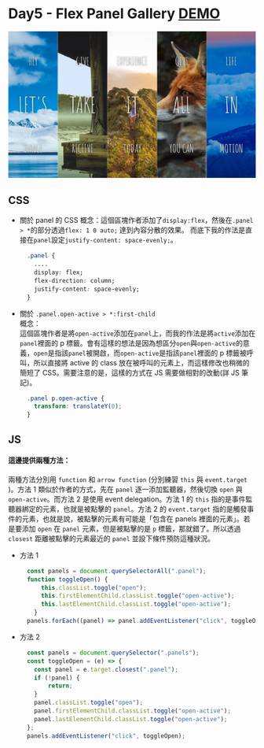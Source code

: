 # Day5 - Flex Panel Gallery [DEMO](https://ywcheng1207.github.io/JavaScript30/05%20-%20Flex%20Panel%20Gallery/index-START.html)

![](./screenshot.JPG)

## CSS

- 關於 panel 的 CSS
  概念：這個區塊作者添加了`display:flex`，然後在`.panel > *`的部分透過`flex: 1 0 auto;` 達到內容分散的效果。 而底下我的作法是直接在`panel`設定`justify-content: space-evenly;`。<br>

  ```CSS
    .panel {
      ....
      display: flex;
      flex-direction: column;
      justify-content: space-evenly;
    }
  ```

- 關於 `.panel.open-active > *:first-child`<br>
  概念：<br>
  這個區塊作者是將`open-active`添加在`panel`上，而我的作法是將`active`添加在`panel`裡面的 p 標籤。會有這樣的想法是因為想區分`open`與`open-active`的意義，`open`是指該`panel`被開啟，而`open-active`是指該`panel`裡面的 p 標籤被呼叫，所以直接將 active 的 class 放在被呼叫的元素上，而這樣修改也稍微的簡短了 CSS。需要注意的是，這樣的方式在 JS 需要做相對的改動(詳 JS 筆記)。

  ```CSS
    .panel p.open-active {
      transform: translateY(0);
    }
  ```

## JS

#### 這邊提供兩種方法： <br>

兩種方法分別用 `function` 和 `arrow function` (分別練習 `this` 與 `event.target` )。方法 1 類似於作者的方式，先在 `panel` 逐一添加監聽器，然後切換 `open` 與 `open-active`。而方法 2 是使用 event delegation。方法 1 的 `this` 指的是事件監聽器綁定的元素，也就是被點擊的 `panel`。方法 2 的 `event.target` 指的是觸發事件的元素，也就是說，被點擊的元素有可能是「包含在 panels 裡面的元素」。若是要添加 `open` 在 `panel` 元素，但是被點擊的是 `p` 標籤，那就錯了。所以透過 `closest` 距離被點擊的元素最近的 `panel` 並設下條件預防這種狀況。

- 方法 1<br>

  ```Javascript
    const panels = document.querySelectorAll(".panel");
    function toggleOpen() {
        this.classList.toggle("open");
        this.firstElementChild.classList.toggle("open-active");
        this.lastElementChild.classList.toggle("open-active");
      }
    panels.forEach((panel) => panel.addEventListener("click", toggleOpen));
  ```

- 方法 2<br>

  ```Javascript
    const panels = document.querySelector(".panels");
    const toggleOpen = (e) => {
      const panel = e.target.closest(".panel");
      if (!panel) {
          return;
      }
      panel.classList.toggle("open");
      panel.firstElementChild.classList.toggle("open-active");
      panel.lastElementChild.classList.toggle("open-active");
    };
    panels.addEventListener("click", toggleOpen);
  ```
